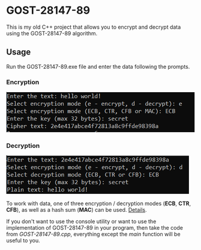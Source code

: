 # GOST-28147-89
This is my old C++ project that allows you to encrypt and decrypt data using the GOST-28147-89 algorithm.
## Usage
Run the GOST-28147-89.exe file and enter the data following the prompts.
### Encryption
![img.png](readme_img1.png)
### Decryption
![img.png](readme_img2.png)

To work with data, one of three encryption / decryption modes (**ECB**, **CTR**, **CFB**), as well as a hash sum (**MAC**) can be used. [Details](https://ru.wikipedia.org/wiki/%D0%93%D0%9E%D0%A1%D0%A2_28147-89).

If you don't want to use the console utility or want to use the implementation of GOST-28147-89 in your program, then take the code from *GOST-28147-89.cpp*, everything except the *main* function will be useful to you.